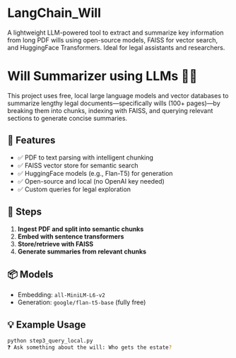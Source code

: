 # LangChain_Will
A lightweight LLM-powered tool to extract and summarize key information from long PDF wills using open-source models, FAISS for vector search, and HuggingFace Transformers. Ideal for legal assistants and researchers.

# Will Summarizer using LLMs 🧠📜

This project uses free, local large language models and vector databases to summarize lengthy legal documents—specifically wills (100+ pages)—by breaking them into chunks, indexing with FAISS, and querying relevant sections to generate concise summaries.

## 🔧 Features
- ✅ PDF to text parsing with intelligent chunking
- ✅ FAISS vector store for semantic search
- ✅ HuggingFace models (e.g., Flan-T5) for generation
- ✅ Open-source and local (no OpenAI key needed)
- ✅ Custom queries for legal exploration

## 📁 Steps
1. **Ingest PDF and split into semantic chunks**
2. **Embed with sentence transformers**
3. **Store/retrieve with FAISS**
4. **Generate summaries from relevant chunks**

## 📦 Models
- Embedding: `all-MiniLM-L6-v2`
- Generation: `google/flan-t5-base` (fully free)

## 💡 Example Usage
```bash
python step3_query_local.py
❓ Ask something about the will: Who gets the estate?
